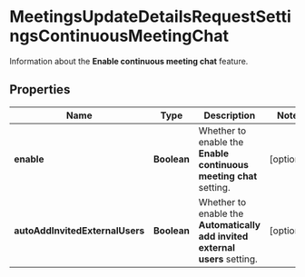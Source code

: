 

# MeetingsUpdateDetailsRequestSettingsContinuousMeetingChat

Information about the **Enable continuous meeting chat** feature.

## Properties

| Name | Type | Description | Notes |
|------------ | ------------- | ------------- | -------------|
|**enable** | **Boolean** | Whether to enable the **Enable continuous meeting chat** setting. |  [optional] |
|**autoAddInvitedExternalUsers** | **Boolean** | Whether to enable the **Automatically add invited external users** setting. |  [optional] |



